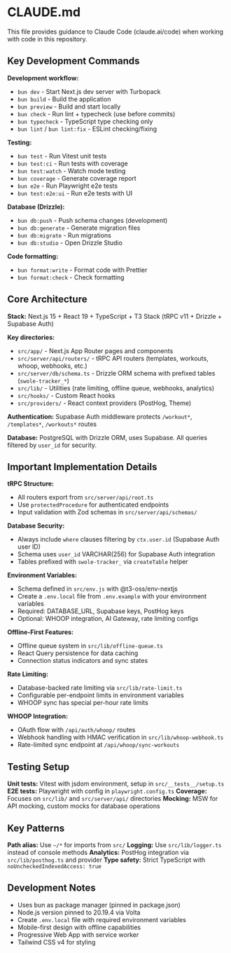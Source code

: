 # CLAUDE.md

This file provides guidance to Claude Code (claude.ai/code) when working with code in this repository.

## Key Development Commands

**Development workflow:**
- `bun dev` - Start Next.js dev server with Turbopack
- `bun build` - Build the application
- `bun preview` - Build and start locally
- `bun check` - Run lint + typecheck (use before commits)
- `bun typecheck` - TypeScript type checking only
- `bun lint` / `bun lint:fix` - ESLint checking/fixing

**Testing:**
- `bun test` - Run Vitest unit tests
- `bun test:ci` - Run tests with coverage
- `bun test:watch` - Watch mode testing
- `bun coverage` - Generate coverage report
- `bun e2e` - Run Playwright e2e tests
- `bun test:e2e:ui` - Run e2e tests with UI

**Database (Drizzle):**
- `bun db:push` - Push schema changes (development)
- `bun db:generate` - Generate migration files
- `bun db:migrate` - Run migrations
- `bun db:studio` - Open Drizzle Studio

**Code formatting:**
- `bun format:write` - Format code with Prettier
- `bun format:check` - Check formatting

## Core Architecture

**Stack:** Next.js 15 + React 19 + TypeScript + T3 Stack (tRPC v11 + Drizzle + Supabase Auth)

**Key directories:**
- `src/app/` - Next.js App Router pages and components
- `src/server/api/routers/` - tRPC API routers (templates, workouts, whoop, webhooks, etc.)
- `src/server/db/schema.ts` - Drizzle ORM schema with prefixed tables (`swole-tracker_*`)
- `src/lib/` - Utilities (rate limiting, offline queue, webhooks, analytics)
- `src/hooks/` - Custom React hooks
- `src/providers/` - React context providers (PostHog, Theme)

**Authentication:** Supabase Auth middleware protects `/workout*`, `/templates*`, `/workouts*` routes

**Database:** PostgreSQL with Drizzle ORM, uses Supabase. All queries filtered by `user_id` for security.

## Important Implementation Details

**tRPC Structure:**
- All routers export from `src/server/api/root.ts` 
- Use `protectedProcedure` for authenticated endpoints
- Input validation with Zod schemas in `src/server/api/schemas/`

**Database Security:**
- Always include `where` clauses filtering by `ctx.user.id` (Supabase Auth user ID)
- Schema uses `user_id` VARCHAR(256) for Supabase Auth integration
- Tables prefixed with `swole-tracker_` via `createTable` helper

**Environment Variables:**
- Schema defined in `src/env.js` with @t3-oss/env-nextjs
- Create a `.env.local` file from `.env.example` with your environment variables
- Required: DATABASE_URL, Supabase keys, PostHog keys
- Optional: WHOOP integration, AI Gateway, rate limiting configs

**Offline-First Features:**
- Offline queue system in `src/lib/offline-queue.ts`
- React Query persistence for data caching
- Connection status indicators and sync states

**Rate Limiting:**
- Database-backed rate limiting via `src/lib/rate-limit.ts`
- Configurable per-endpoint limits in environment variables
- WHOOP sync has special per-hour rate limits

**WHOOP Integration:**
- OAuth flow with `/api/auth/whoop/` routes
- Webhook handling with HMAC verification in `src/lib/whoop-webhook.ts`
- Rate-limited sync endpoint at `/api/whoop/sync-workouts`

## Testing Setup

**Unit tests:** Vitest with jsdom environment, setup in `src/__tests__/setup.ts`
**E2E tests:** Playwright with config in `playwright.config.ts`
**Coverage:** Focuses on `src/lib/` and `src/server/api/` directories
**Mocking:** MSW for API mocking, custom mocks for database operations

## Key Patterns

**Path alias:** Use `~/*` for imports from `src/`
**Logging:** Use `src/lib/logger.ts` instead of console methods
**Analytics:** PostHog integration via `src/lib/posthog.ts` and provider
**Type safety:** Strict TypeScript with `noUncheckedIndexedAccess: true`

## Development Notes

- Uses bun as package manager (pinned in package.json)
- Node.js version pinned to 20.19.4 via Volta
- Create `.env.local` file with required environment variables
- Mobile-first design with offline capabilities
- Progressive Web App with service worker
- Tailwind CSS v4 for styling